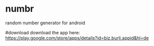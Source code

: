 # numbr
random number generator for android

#download
download the app here: https://play.google.com/store/apps/details?id=biz.burli.appid&hl=de
